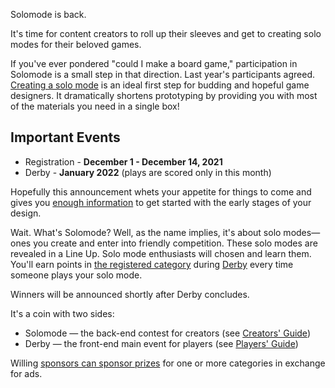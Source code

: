 Solomode is back.

It's time for content creators to roll up their sleeves and get to creating solo modes for their beloved games.

If you've ever pondered "could I make a board game," participation in Solomode is a small step in that direction.  Last year's participants agreed.  [Creating a solo mode](./creators-guide.md) is an ideal first step for budding and hopeful game designers.  It dramatically shortens prototyping by providing you with most of the materials you need in a single box!

## Important Events
* Registration - **December 1 - December 14, 2021**
* Derby - **January 2022** (plays are scored only in this month)

Hopefully this announcement whets your appetite for things to come and gives you [enough information](./creators-guide.md) to get started with the early stages of your design.

Wait.  What's Solomode?  Well, as the name implies, it's about solo modes—ones you create and enter into friendly competition.  These solo modes are revealed in a Line Up.  Solo mode enthusiasts will chosen and learn them.  You'll earn points in [the registered category](./categories.md) during [Derby](./announcement-derby.md) every time someone plays your solo mode.

Winners will be announced shortly after Derby concludes.

It's a coin with two sides:
* Solomode — the back-end contest for creators (see [Creators' Guide](./creators-guide.md))
* Derby — the front-end main event for players (see [Players' Guide](./players-guide.md))

Willing [sponsors can sponsor prizes](./sponsors-guide.md) for one or more categories in exchange for ads.
